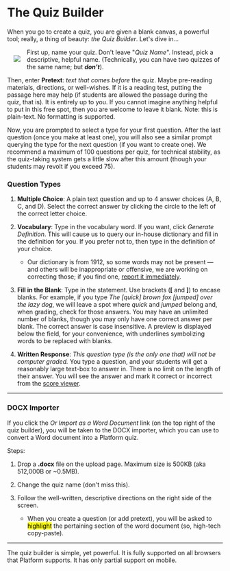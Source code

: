 # The Quiz Builder

When you go to create a quiz, you are given a blank canvas, a powerful tool; really, a thing of beauty: *the Quiz Builder*. Let's dive in...

<img style="max-width: 30%; float: left;margin: 15px;" src="./files/teachers_quiz-builder.png" />

First up, name your quiz. Don't leave "*Quiz Name*". Instead, pick a descriptive, helpful name. (Technically, you can have two quizzes of the same name; but ***don't***).

Then, enter __Pretext__: *text that comes before* the quiz. Maybe pre-reading materials, directions, or well-wishes. If it is a reading test, putting the passage here may help (if students are allowed the passage during the quiz, that is). It is entirely up to you. If you cannot imagine anything helpful to put in this free spot, then you are welcome to leave it blank. Note: this is plain-text. No formatting is supported.

Now, you are prompted to select a type for your first question. After the last question (once you make at least one), you will also see a similar prompt querying the type for the next question (if you want to create one). We recommend a maximum of 100 questions per quiz, for technical stability, as the quiz-taking system gets a little slow after this amount (though your students may revolt if you exceed 75).

### Question Types

1. **Multiple Choice**: A plain text question and up to 4 answer choices (A, B, C, and D). Select the correct answer by clicking the circle to the left of the correct letter choice. 

2. **Vocabulary**: Type in the vocabulary word. If you want, click *Generate Definition*. This will cause us to query our in-house dictionary and fill in the definition for you. If you prefer not to, then type in the definition of your choice.
	* Our dictionary is from 1912, so some words may not be present &mdash; and others will be inappropriate or offensive, we are working on correcting those; if you find one, [report it immediately](https://platformlms.org/contact).

3. **Fill in the Blank**: Type in the statement. Use brackets (**[** and **]**) to encase blanks. For example, if you type *The [quick] brown fox [jumped] over the lazy dog*, we will leave a spot where *quick* and *jumped* belong and, when grading, check for those answers. You may have an unlimited number of blanks, though you may only have one correct answer per blank. The correct answer is case insensitive. A preview is displayed below the field, for your convenience, with underlines symbolizing words to be replaced with blanks.

4. **Written Response**: _This question type (is the only one that) will not be computer graded._ You type a question, and your students will get a reasonably large text-box to answer in. There is no limit on the length of their answer. You will see the answer and mark it correct or incorrect from the [score viewer](#/04-using_platform/03-courses/04-quizzes/03-score_info.md). 

***

### DOCX Importer 

If you click the *Or Import as a Word Document* link (on the top right of the quiz builder), you will be taken to the DOCX importer, which you can use to convert a Word document into a Platform quiz.

Steps:
1. Drop a **.docx** file on the upload page. Maximum size is 500KB (aka 512,000B or ~0.5MB). 

2. Change the quiz name (don't miss this).

3. Follow the well-written, descriptive directions on the right side of the screen. 
	* When you create a question (or add pretext), you will be asked to <mark>highlight</mark> the pertaining section of the word document (so, high-tech copy-paste).

***
The quiz builder is simple, yet powerful. It is fully supported on all browsers that Platform supports. It has only partial support on mobile.
